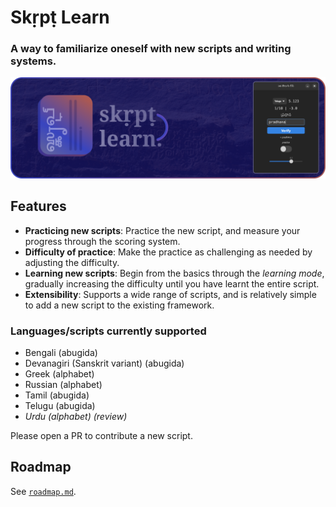 # Skṛpṭ Learn

### A way to familiarize oneself with new scripts and writing systems.

![icon_banner.png](icon_banner.png)

## Features

- **Practicing new scripts**: Practice the new script, and measure your progress through the scoring system.
- **Difficulty of practice**: Make the practice as challenging as needed by adjusting the difficulty.
- **Learning new scripts**: Begin from the basics through the _learning mode_, gradually increasing the difficulty until you have learnt the entire script.
- **Extensibility**: Supports a wide range of scripts, and is relatively simple to add a new script to the existing framework.

### Languages/scripts currently supported

- Bengali (abugida)
- Devanagiri (Sanskrit variant) (abugida)
- Greek (alphabet)
- Russian (alphabet)
- Tamil (abugida)
- Telugu (abugida)
- _Urdu (alphabet) (review)_

Please open a PR to contribute a new script.

## Roadmap

See [`roadmap.md`](./roadmap.md).
